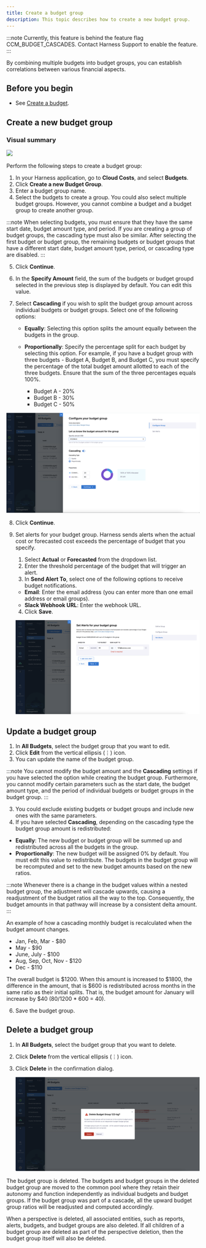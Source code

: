 ```yaml
---
title: Create a budget group
description: This topic describes how to create a new budget group.
---
```



:::note
Currently, this feature is behind the feature flag CCM_BUDGET_CASCADES. Contact Harness Support to enable the feature.
:::

By combining multiple budgets into budget groups, you can establish correlations between various financial aspects. 

## Before you begin

* See [Create a budget](./create-a-budget.md).

## Create a new budget group

### Visual summary

  ![](./static/create-budget-group.gif)



Perform the following steps to create a budget group:

1. In your Harness application, go to **Cloud Costs**, and select **Budgets**.
2. Click **Create a new Budget Group**.
3. Enter a budget group name.
4. Select the budgets to create a group. You could also select multiple budget groups. However, you cannot combine a budget and a budget group to create another group.

  
:::note
When selecting budgets, you must ensure that they have the same start date, budget amount type, and period. If you are creating a group of budget groups, the cascading type must also be similar. After selecting the first budget or budget group, the remaining budgets or budget groups that have a different start date, budget amount type, period, or cascading type are disabled.
:::

5. Click **Continue**.
6. In the **Specify Amount** field, the sum of the budgets or budget groupd selected in the previous step is displayed by default. You can edit this value.
7. Select **Cascading** if you wish to split the budget group amount across individual budgets or budget groups. Select one of the following options:

   - **Equally**: Selecting this option splits the amount equally between the budgets in the group.
   - **Proportionally**: Specify the percentage split for each budget by selecting this option. For example, if you have a budget group with three budgets - Budget A, Budget B, and Budget C, you must specify the percentage of the total budget amount allotted to each of the three budgets. Ensure that the sum of the three percentages equals 100%.
  
     - Budget A - 20%
     - Budget B - 30%
     - Budget C - 50%

  ![](./static/configure-budget-group.png)


8. Click **Continue**.
9. Set alerts for your budget group. Harness sends alerts when the actual cost or forecasted cost exceeds the percentage of budget that you specify.
   1. Select **Actual** or **Forecasted** from the dropdown list.
   2. Enter the threshold percentage of the budget that will trigger an alert.
   3. In **Send Alert To**, select one of the following options to receive budget notifications.
	-  **Email**: Enter the email address (you can enter more than one email address or email groups).
	-  **Slack Webhook URL**: Enter the webhook URL.
   4. Click **Save**. 

    ![](./static/set-alert-budget-group.png)

## Update a budget group

1. In **All Budgets**, select the budget group that you want to edit.
2. Click **Edit** from the vertical ellipsis (⋮) icon.
3. You can update the name of the budget group. 
  
:::note
You cannot modify the budget amount and the **Cascading** settings if you have selected the option while creating the budget group. Furthermore, you cannot modify certain parameters such as the start date, the budget amount type, and the period of individual budgets or budget groups in the budget group.
:::

3. You could exclude existing budgets or budget groups and include new ones with the same parameters.
4. If you have selected **Cascading**, depending on the cascading type the budget group amount is redistributed: 

  - **Equally**: The new budget or budget group will be summed up and redistributed across all the budgets in the group.
  - **Proportionally**: The new budget will be assigned 0% by default. You must edit this value to redistribute. The budgets in the budget group will be recomputed and set to the new budget amounts based on the new ratios.
  
:::note
  Whenever there is a change in the budget values within a nested budget group, the adjustment will cascade upwards, causing a readjustment of the budget ratios all the way to the top. Consequently, the budget amounts in that pathway will increase by a consistent delta amount.
:::

An example of how a cascading monthly budget is recalculated when the budget amount changes.

- Jan, Feb, Mar - $80
- May - $90
- June, July - $100
- Aug, Sep, Oct, Nov - $120
- Dec - $110

The overall budget is $1200. When this amount is increased to $1800, the difference in the amount, that is $600 is redistributed across months in the same ratio as their initial splits. That is, the budget amount for January will increase by $40 (80/1200 * 600 = 40).

6. Save the budget group.

## Delete a budget group

1. In **All Budgets**, select the budget group that you want to delete.
2. Click **Delete** from the vertical ellipsis (⋮) icon.
3. Click **Delete** in the confirmation dialog.

    ![](./static/delete-budget-group.png)

The budget group is deleted. The budgets and budget groups in the deleted budget group are moved to the common pool where they retain their autonomy and function independently as individual budgets and budget groups. If the budget group was part of a cascade, all the upward budget group ratios will be readjusted and computed accordingly. 

When a perspective is deleted, all associated entities, such as reports, alerts, budgets, and budget groups are also deleted. If all children of a budget group are deleted as part of the perspective deletion, then the budget group itself will also be deleted.



  